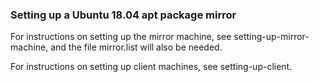 ### Setting up a Ubuntu 18.04 apt package mirror

For instructions on setting up the mirror machine, see setting-up-mirror-machine, and the file mirror.list will also be needed.  

For instructions on setting up client machines, see setting-up-client.

